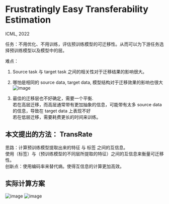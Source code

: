 # Frustratingly Easy Transferability Estimation
ICML, 2022

任务：不用优化、不用训练，评估预训练模型的可迁移性。从而可以为下游任务选择预训练模型以及模型中的层。

难点：
1. Source task 与 target task 之间的相关性对于迁移结果的影响很大。
2. 哪怕是相同的 source data, target data, 模型结构对于迁移效果的影响也很大
![image](https://user-images.githubusercontent.com/35918277/189467320-e5fb79a5-db1a-4561-a9b3-3934235f5af2.png)

3. 最佳的迁移层也不好确定，需要一个平衡.<br>
   若在高层迁移，而高层通常带有更加抽象的信息，可能带有太多 source data 的信息，导致在 target data 上表现不好<br>
   若在低层迁移，需要耗费更长的时间来训练。<br>
 
## 本文提出的方法： TransRate
  思路：计算预训练模型提取出来的特征 与 标签 之间的互信息。<br>
  使用（标签）与（预训练模型的不同层所提取的特征）之间的互信息来衡量可迁移性。<br>
  创新点：使用编码率来替代熵。使得互信息的计算更加高效。<br>

## 实际计算方案
![image](https://user-images.githubusercontent.com/35918277/189467377-cc05d3fc-5af4-4d60-ba12-98e1c978d851.png)
![image](https://user-images.githubusercontent.com/35918277/189467378-6b89e97d-a236-4047-a7fc-f158ff2e97f4.png)
